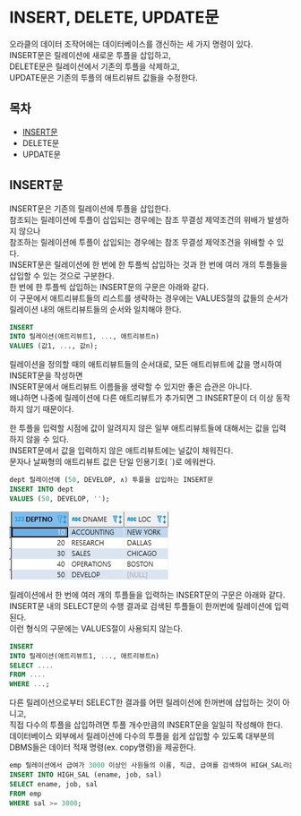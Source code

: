 # INSERT, DELETE, UPDATE문

오라클의 데이터 조작어에는 데이터베이스를 갱신하는 세 가지 명령이 있다.  
INSERT문은 릴레이션에 새로운 투플을 삽입하고,  
DELETE문은 릴레이션에서 기존의 투플을 삭제하고,  
UPDATE문은 기존의 투플의 애트리뷰트 값들을 수정한다.  

## 목차

- [INSERT문](#insert문)
- DELETE문
- UPDATE문



## INSERT문

INSERT문은 기존의 릴레이션에 투플을 삽입한다.  
참조되는 릴레이션에 투플이 삽입되는 경우에는 참조 무결성 제약조건의 위배가 발생하지 않으나  
참조하는 릴레이션에 투플이 삽입되는 경우에는 참조 무결성 제약조건을 위배할 수 있다.  
INSERT문은 릴레이션에 한 번에 한 투플씩 삽입하는 것과 한 번에 여러 개의 투플들을 삽입할 수 있는 것으로 구분한다.  
한 번에 한 투플씩 삽입하는 INSERT문의 구문은 아래와 같다.  
이 구문에서 애트리뷰트들의 리스트를 생략하는 경우에는 VALUES절의 값들의 순서가 릴레이션 내의 애트리뷰트들의 순서와 일치해야 한다.

```sql
INSERT 
INTO 릴레이션(애트리뷰트1, ..., 애트리뷰트n)
VALUES (값1, ..., 값n);
```



릴레이션을 정의할 때의 애트리뷰트들의 순서대로, 모든 애트리뷰트에 값을 명시하여 INSERT문을 작성하면  
INSERT문에서 애트리뷰트 이름들을 생략할 수 있지만 좋은 습관은 아니다.  
왜냐하면 나중에 릴레이션에 다른 애트리뷰트가 추가되면 그 INSERT문이 더 이상 동작하지 않기 때문이다.  

한 투플을 입력할 시점에 값이 알려지지 않은 일부 애트리뷰트들에 대해서는 값을 입력하지 않을 수 있다.  
INSERT문에서 값을 입력하지 않은 애트리뷰트에는 널값이 채워진다.  
문자나 날짜형의 애트리뷰트 값은 단일 인용기호( `)로 에워싼다.

```sql
dept 릴레이션에 (50, DEVELOP, ∧) 투플을 삽입하는 INSERT문
INSERT INTO dept
VALUES (50, DEVELOP, '');
```

![](./image/4-4/ex24.jpg)



릴레이션에서 한 번에 여러 개의 투플들을 입력하는 INSERT문의 구문은 아래와 같다.  
INSERT문 내의 SELECT문의 수행 결과로 검색된 투플들이 한꺼번에 릴레이션에 입력된다.  
이런 형식의 구문에는 VALUES절이 사용되지 않는다.  

```sql
INSERT
INTO 릴레이션(애트리뷰트1, ..., 애트리뷰트n)
SELECT ....
FROM ....
WHERE ...;
```

다른 릴레이션으로부터 SELECT한 결과를 어떤 릴레이션에 한꺼번에 삽입하는 것이 아니고,  
직접 다수의 투플을 삽입하려면 투플 개수만큼의 INSERT문을 일일히 작성해야 한다.  
데이터베이스 외부에서 릴레이션에 다수의 투플을 쉽게 삽입할 수 있도록 대부분의 DBMS들은 데이터 적재 명령(ex. copy명령)을 제공한다.

```sql
emp 릴레이션에서 급여가 3000 이상인 사원들의 이름, 직급, 급여를 검색하여 HIGH_SAL라는 릴레이션에 삽입하라. HIGH_SAL 릴레이션은 이미 생성되어 있다고 가정한다.
INSERT INTO HIGH_SAL (ename, job, sal)
SELECT ename, job, sal
FROM emp
WHERE sal >= 3000;
```



